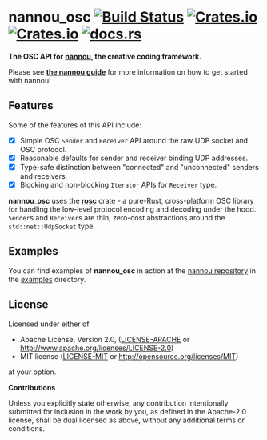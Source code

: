 # nannou_osc [![Build Status](https://travis-ci.org/nannou-org/nannou_osc.svg?branch=master)](https://travis-ci.org/nannou-org/nannou_osc) [![Crates.io](https://img.shields.io/crates/v/nannou_osc.svg)](https://crates.io/crates/nannou_osc) [![Crates.io](https://img.shields.io/crates/l/nannou_osc.svg)](https://github.com/nannou-org/nannou_osc/blob/master/LICENSE-MIT) [![docs.rs](https://docs.rs/nannou_osc/badge.svg)](https://docs.rs/nannou_osc/)

**The OSC API for** [**nannou**](https://nannou.cc)**, the creative coding
framework.**

Please see [**the nannou guide**](https://guide.nannou.cc) for more information
on how to get started with nannou!

## Features

Some of the features of this API include:

- [x] Simple OSC `Sender` and `Receiver` API around the raw UDP socket and OSC
  protocol.
- [x] Reasonable defaults for sender and receiver binding UDP addresses.
- [x] Type-safe distinction between "connected" and "unconnected" senders and
  receivers.
- [x] Blocking and non-blocking `Iterator` APIs for `Receiver` type.

**nannou_osc** uses the [**rosc**](https://crates.io/crates/rosc) crate - a
pure-Rust, cross-platform OSC library for handling the low-level protocol
encoding and decoding under the hood. `Sender`s and `Receiver`s are thin,
zero-cost abstractions around the `std::net::UdpSocket` type.

## Examples

You can find examples of **nannou_osc** in action at the [nannou
repository](git@github.com:nannou-org/nannou.git) in the
[examples](https://github.com/nannou-org/nannou/tree/master/examples) directory.

## License

Licensed under either of

 * Apache License, Version 2.0, ([LICENSE-APACHE](LICENSE-APACHE) or http://www.apache.org/licenses/LICENSE-2.0)
 * MIT license ([LICENSE-MIT](LICENSE-MIT) or http://opensource.org/licenses/MIT)

at your option.

**Contributions**

Unless you explicitly state otherwise, any contribution intentionally submitted
for inclusion in the work by you, as defined in the Apache-2.0 license, shall be
dual licensed as above, without any additional terms or conditions.
